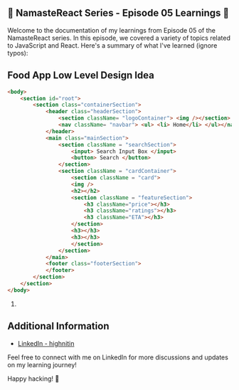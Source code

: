 ## 🚀 NamasteReact Series - Episode 05 Learnings 🚀


Welcome to the documentation of my learnings from Episode 05 of the NamasteReact series. In this episode, we covered a variety of topics related to JavaScript and React. Here's a summary of what I've learned (ignore typos):


## Food App Low Level Design Idea 

```html
<body>
    <section id="root">
        <section class="containerSection">
            <header class="headerSection">
                <section className= "logoContainer"> <img /></section>
                <nav className= "navbar"> <ul> <li> Home</li> </ul></nav>
            </header>
            <main class="mainSection">
                <section className = "searchSection">
                    <input> Search Input Box </input>
                    <button> Search </button>
                </section>
                <section className = "cardContainer">
                    <section className = "card">
                    <img />
                    <h2></h2>
                    <section className = "featureSection">
                        <h3 className="price"></h3>
                        <h3 className="ratings"></h3>
                        <h3 className="ETA"></h3>
                    </section>
                    <h3></h3>
                    <h3></h3>
                    </section>
                </section>
            </main>
            <footer class="footerSection">
            </footer>
        </section>
    </section>
</body>    
```


1. 

## Additional Information

- [LinkedIn - highnitin](https://linkedin.com/in/highnitin)

Feel free to connect with me on LinkedIn for more discussions and updates on my learning journey!

Happy hacking! 🚀
